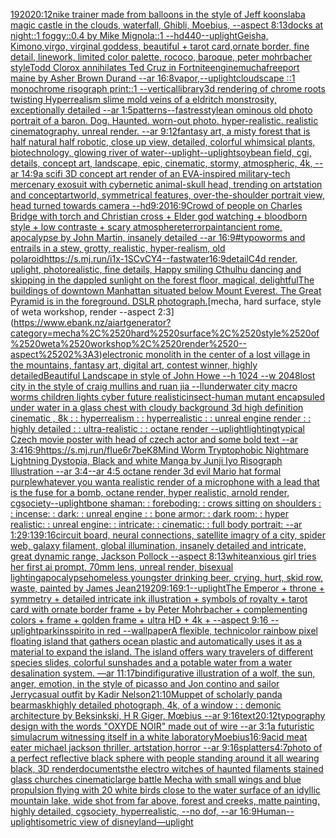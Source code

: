 [1920](https://www.ebank.nz/aiartgenerator?category=1920)[20:12](https://www.ebank.nz/aiartgenerator?category=20%3A12)[nike trainer made from balloons in the style of Jeff koons](https://www.ebank.nz/aiartgenerator?category=nike%2520trainer%2520made%2520from%2520balloons%2520in%2520the%2520style%2520of%2520Jeff%2520koons)[lab](https://www.ebank.nz/aiartgenerator?category=lab)[a magic castle in the clouds, waterfall, Ghibli, Moebius, --aspect 8:13](https://www.ebank.nz/aiartgenerator?category=a%2520magic%2520castle%2520in%2520the%2520clouds%2C%2520waterfall%2C%2520Ghibli%2C%2520Moebius%2C%2520--aspect%25208%3A13)[docks at night::1 foggy::0.4 by Mike Mignola::1 --hd](https://www.ebank.nz/aiartgenerator?category=docks%2520at%2520night%3A%3A1%2520foggy%3A%3A0.4%2520by%2520Mike%2520Mignola%3A%3A1%2520--hd)[440](https://www.ebank.nz/aiartgenerator?category=440)[--uplight](https://www.ebank.nz/aiartgenerator?category=--uplight)[Geisha, Kimono,virgo, virginal goddess, beautiful + tarot card,ornate border, fine detail, linework, limited color palette, rococo, baroque, peter mohrbacher style](https://www.ebank.nz/aiartgenerator?category=Geisha%2C%2520Kimono%2Cvirgo%2C%2520virginal%2520goddess%2C%2520beautiful%2520%2B%2520tarot%2520card%2Cornate%2520border%2C%2520fine%2520detail%2C%2520linework%2C%2520limited%2520color%2520palette%2C%2520rococo%2C%2520baroque%2C%2520peter%2520mohrbacher%2520style)[Todd Clorox annihilates Ted Cruz in Fortnite](https://www.ebank.nz/aiartgenerator?category=Todd%2520Clorox%2520annihilates%2520Ted%2520Cruz%2520in%2520Fortnite)[engine](https://www.ebank.nz/aiartgenerator?category=engine)[mucha](https://www.ebank.nz/aiartgenerator?category=mucha)[freeport maine by Asher Brown Durand --ar 16:8](https://www.ebank.nz/aiartgenerator?category=freeport%2520maine%2520by%2520Asher%2520Brown%2520Durand%2520--ar%252016%3A8)[vapor,](https://www.ebank.nz/aiartgenerator?category=vapor%2C)[--uplight](https://www.ebank.nz/aiartgenerator?category=--uplight)[cloudscape ::1 monochrome risograph print::1 --vertical](https://www.ebank.nz/aiartgenerator?category=cloudscape%2520%3A%3A1%2520monochrome%2520risograph%2520print%3A%3A1%2520--vertical)[library](https://www.ebank.nz/aiartgenerator?category=library)[3d rendering of chrome roots twisting Hyperrealism slime mold veins of a eldritch monstrosity, exceptionally detailed --ar 1:5](https://www.ebank.nz/aiartgenerator?category=3d%2520rendering%2520of%2520chrome%2520roots%2520twisting%2520Hyperrealism%2520slime%2520mold%2520veins%2520of%2520a%2520eldritch%2520monstrosity%2C%2520exceptionally%2520detailed%2520--ar%25201%3A5)[patterns](https://www.ebank.nz/aiartgenerator?category=patterns)[--fast](https://www.ebank.nz/aiartgenerator?category=--fast)[res](https://www.ebank.nz/aiartgenerator?category=res)[style](https://www.ebank.nz/aiartgenerator?category=style)[an ominous old photo portrait of a baron. Dog. Haunted. worn-out photo. hyper-realistic. realistic cinematography. unreal render. --ar 9:12](https://www.ebank.nz/aiartgenerator?category=an%2520ominous%2520old%2520photo%2520portrait%2520of%2520a%2520baron.%2520Dog.%2520Haunted.%2520worn-out%2520photo.%2520hyper-realistic.%2520realistic%2520cinematography.%2520unreal%2520render.%2520--ar%25209%3A12)[fantasy art, a misty forest that is half natural half robotic, close up view, detailed, colorful whimsical plants, biotechnology, glowing river of water](https://www.ebank.nz/aiartgenerator?category=fantasy%2520art%2C%2520a%2520misty%2520forest%2520that%2520is%2520half%2520natural%2520half%2520robotic%2C%2520close%2520up%2520view%2C%2520detailed%2C%2520colorful%2520whimsical%2520plants%2C%2520biotechnology%2C%2520glowing%2520river%2520of%2520water)[--uplight](https://www.ebank.nz/aiartgenerator?category=--uplight)[--uplight](https://www.ebank.nz/aiartgenerator?category=--uplight)[soybean field, cgi, details, concept art, landscape, epic, cinematic, stormy, atmospheric, 4k, --ar 14:9](https://www.ebank.nz/aiartgenerator?category=soybean%2520field%2C%2520cgi%2C%2520details%2C%2520concept%2520art%2C%2520landscape%2C%2520epic%2C%2520cinematic%2C%2520stormy%2C%2520atmospheric%2C%25204k%2C%2520--ar%252014%3A9)[](https://www.ebank.nz/aiartgenerator?category=)[a scifi 3D concept art render of an EVA-inspired military-tech mercenary exosuit with cybernetic animal-skull head, trending on artstation and conceptartworld, symmetrical features, over-the-shoulder portrait view, head turned towards camera --hd](https://www.ebank.nz/aiartgenerator?category=a%2520scifi%25203D%2520concept%2520art%2520render%2520of%2520an%2520EVA-inspired%2520military-tech%2520mercenary%2520exosuit%2520with%2520cybernetic%2520animal-skull%2520head%2C%2520trending%2520on%2520artstation%2520and%2520conceptartworld%2C%2520symmetrical%2520features%2C%2520over-the-shoulder%2520portrait%2520view%2C%2520head%2520turned%2520towards%2520camera%2520--hd)[9:20](https://www.ebank.nz/aiartgenerator?category=9%3A20)[16:9](https://www.ebank.nz/aiartgenerator?category=16%3A9)[Crowd of people on Charles Bridge with torch and Christian cross + Elder god watching + bloodborn style + low contraste + scary atmosphere](https://www.ebank.nz/aiartgenerator?category=Crowd%2520of%2520people%2520on%2520Charles%2520Bridge%2520with%2520torch%2520and%2520Christian%2520cross%2520%2B%2520Elder%2520god%2520watching%2520%2B%2520bloodborn%2520style%2520%2B%2520low%2520contraste%2520%2B%2520scary%2520atmosphere)[terror](https://www.ebank.nz/aiartgenerator?category=terror)[paint](https://www.ebank.nz/aiartgenerator?category=paint)[ancient rome, apocalypse by John Martin, insanely detailed --ar 16:9](https://www.ebank.nz/aiartgenerator?category=ancient%2520rome%2C%2520apocalypse%2520by%2520John%2520Martin%2C%2520insanely%2520detailed%2520--ar%252016%3A9)[#typo](https://www.ebank.nz/aiartgenerator?category=%23typo)[worms and entrails in a stew, grotty, realistic, hyper-realism, old polaroid](https://www.ebank.nz/aiartgenerator?category=worms%2520and%2520entrails%2520in%2520a%2520stew%2C%2520grotty%2C%2520realistic%2C%2520hyper-realism%2C%2520old%2520polaroid)[<https://s.mj.run/i1x-1SCvCY4>](https://www.ebank.nz/aiartgenerator?category=%3Chttps%3A//s.mj.run/i1x-1SCvCY4%3E)[--fast](https://www.ebank.nz/aiartgenerator?category=--fast)[water](https://www.ebank.nz/aiartgenerator?category=water)[16:9](https://www.ebank.nz/aiartgenerator?category=16%3A9)[detail](https://www.ebank.nz/aiartgenerator?category=detail)[C4d render, uplight, photorealistic, fine details, Happy smiling Cthulhu dancing and skipping in the dappled sunlight on the forest floor, magical, delightful](https://www.ebank.nz/aiartgenerator?category=C4d%2520render%2C%2520uplight%2C%2520photorealistic%2C%2520fine%2520details%2C%2520Happy%2520smiling%2520Cthulhu%2520dancing%2520and%2520skipping%2520in%2520the%2520dappled%2520sunlight%2520on%2520the%2520forest%2520floor%2C%2520magical%2C%2520delightful)[The buildings of downtown Manhattan situated below Mount Everest. The Great Pyramid is in the foreground. DSLR photograph.](https://www.ebank.nz/aiartgenerator?category=The%2520buildings%2520of%2520downtown%2520Manhattan%2520situated%2520below%2520Mount%2520Everest.%2520The%2520Great%2520Pyramid%2520is%2520in%2520the%2520foreground.%2520DSLR%2520photograph.)[mecha, hard surface, style of weta workshop, render --aspect 2:3](https://www.ebank.nz/aiartgenerator?category=mecha%2C%2520hard%2520surface%2C%2520style%2520of%2520weta%2520workshop%2C%2520render%2520--aspect%25202%3A3)[electronic monolith in the center of a lost village in the mountains, fantasy art, digital art, contest winner, highly detailed](https://www.ebank.nz/aiartgenerator?category=electronic%2520monolith%2520in%2520the%2520center%2520of%2520a%2520lost%2520village%2520in%2520the%2520mountains%2C%2520fantasy%2520art%2C%2520digital%2520art%2C%2520contest%2520winner%2C%2520highly%2520detailed)[Beautiful Landscape in style of John Howe --h 1024 --w 2048](https://www.ebank.nz/aiartgenerator?category=Beautiful%2520Landscape%2520in%2520style%2520of%2520John%2520Howe%2520--h%25201024%2520--w%25202048)[lost city in the style of craig mullins and ruan jia --ll](https://www.ebank.nz/aiartgenerator?category=lost%2520city%2520in%2520the%2520style%2520of%2520craig%2520mullins%2520and%2520ruan%2520jia%2520--ll)[underwater city macro worms children lights cyber future realistic](https://www.ebank.nz/aiartgenerator?category=underwater%2520city%2520macro%2520worms%2520children%2520lights%2520cyber%2520future%2520realistic)[insect-human mutant encapsuled under water in a glass chest with cloudy background 3d high definition cinematic , 8k : : hyperrealism : : hyperrealistic : : unreal engine render : : highly detailed : : ultra-realistic : : octane render --uplight](https://www.ebank.nz/aiartgenerator?category=insect-human%2520mutant%2520encapsuled%2520under%2520water%2520in%2520a%2520glass%2520chest%2520with%2520cloudy%2520background%25203d%2520high%2520definition%2520cinematic%2520%2C%25208k%2520%3A%2520%3A%2520hyperrealism%2520%3A%2520%3A%2520hyperrealistic%2520%3A%2520%3A%2520unreal%2520engine%2520render%2520%3A%2520%3A%2520highly%2520detailed%2520%3A%2520%3A%2520ultra-realistic%2520%3A%2520%3A%2520octane%2520render%2520--uplight)[lighting](https://www.ebank.nz/aiartgenerator?category=lighting)[typical Czech movie poster with head of czech actor and some bold text --ar 3:4](https://www.ebank.nz/aiartgenerator?category=typical%2520Czech%2520movie%2520poster%2520with%2520head%2520of%2520czech%2520actor%2520and%2520some%2520bold%2520text%2520--ar%25203%3A4)[16:9](https://www.ebank.nz/aiartgenerator?category=16%3A9)[<https://s.mj.run/fIue6r7beK8>](https://www.ebank.nz/aiartgenerator?category=%3Chttps%3A//s.mj.run/fIue6r7beK8%3E)[Mind Worm Tryptophobic Nightmare Lightning Dystopia, Black and white Manga by Junji Iyo Risograph  Illustration --ar 3:4](https://www.ebank.nz/aiartgenerator?category=Mind%2520Worm%2520Tryptophobic%2520Nightmare%2520Lightning%2520Dystopia%2C%2520Black%2520and%2520white%2520Manga%2520by%2520Junji%2520Iyo%2520Risograph%2520%2520Illustration%2520--ar%25203%3A4)[--ar 4:5 octane render 3d evil Mario hat formal purple](https://www.ebank.nz/aiartgenerator?category=--ar%25204%3A5%2520octane%2520render%25203d%2520evil%2520Mario%2520hat%2520formal%2520purple)[whatever you want](https://www.ebank.nz/aiartgenerator?category=whatever%2520you%2520want)[a realistic render of a microphone with a lead that is the fuse for a bomb, octane render, hyper realistic, arnold render, cgsociety](https://www.ebank.nz/aiartgenerator?category=a%2520realistic%2520render%2520of%2520a%2520microphone%2520with%2520a%2520lead%2520that%2520is%2520the%2520fuse%2520for%2520a%2520bomb%2C%2520octane%2520render%2C%2520hyper%2520realistic%2C%2520arnold%2520render%2C%2520cgsociety)[--uplight](https://www.ebank.nz/aiartgenerator?category=--uplight)[bone shaman: : foreboding: : crows sitting on shoulders : : incense: : dark: : unreal engine : : bone armor: : dark room: : hyper realistic: : unreal engine: : intricate: : cinematic: : full body portrait: --ar 1:2](https://www.ebank.nz/aiartgenerator?category=bone%2520shaman%3A%2520%3A%2520foreboding%3A%2520%3A%2520crows%2520sitting%2520on%2520shoulders%2520%3A%2520%3A%2520incense%3A%2520%3A%2520dark%3A%2520%3A%2520unreal%2520engine%2520%3A%2520%3A%2520bone%2520armor%3A%2520%3A%2520dark%2520room%3A%2520%3A%2520hyper%2520realistic%3A%2520%3A%2520unreal%2520engine%3A%2520%3A%2520intricate%3A%2520%3A%2520cinematic%3A%2520%3A%2520full%2520body%2520portrait%3A%2520--ar%25201%3A2)[9:13](https://www.ebank.nz/aiartgenerator?category=9%3A13)[9:16](https://www.ebank.nz/aiartgenerator?category=9%3A16)[circuit board, neural connections, satellite imagry of a city, spider web, galaxy filament, global illumination, insanely detailed and intricate, great dynamic range, Jackson Pollock --aspect 8:13](https://www.ebank.nz/aiartgenerator?category=circuit%2520board%2C%2520neural%2520connections%2C%2520satellite%2520imagry%2520of%2520a%2520city%2C%2520spider%2520web%2C%2520galaxy%2520filament%2C%2520global%2520illumination%2C%2520insanely%2520detailed%2520and%2520intricate%2C%2520great%2520dynamic%2520range%2C%2520Jackson%2520Pollock%2520--aspect%25208%3A13)[white](https://www.ebank.nz/aiartgenerator?category=white)[anxious girl tries her first ai prompt, 70mm lens, unreal render, bisexual lighting](https://www.ebank.nz/aiartgenerator?category=anxious%2520girl%2520tries%2520her%2520first%2520ai%2520prompt%2C%252070mm%2520lens%2C%2520unreal%2520render%2C%2520bisexual%2520lighting)[apocalypse](https://www.ebank.nz/aiartgenerator?category=apocalypse)[homeless youngster drinking beer, crying, hurt, skid row, waste, painted by James Jean](https://www.ebank.nz/aiartgenerator?category=homeless%2520youngster%2520drinking%2520beer%2C%2520crying%2C%2520hurt%2C%2520skid%2520row%2C%2520waste%2C%2520painted%2520by%2520James%2520Jean)[2](https://www.ebank.nz/aiartgenerator?category=2)[1920](https://www.ebank.nz/aiartgenerator?category=1920)[9:16](https://www.ebank.nz/aiartgenerator?category=9%3A16)[9:1](https://www.ebank.nz/aiartgenerator?category=9%3A1)[--uplight](https://www.ebank.nz/aiartgenerator?category=--uplight)[The Emperor + throne + symmetry + detailed intricate ink illustration + symbols of royalty + tarot card with ornate border frame + by Peter Mohrbacher + complementing colors + frame + golden frame + ultra HD + 4k + --aspect 9:16 --uplight](https://www.ebank.nz/aiartgenerator?category=The%2520Emperor%2520%2B%2520throne%2520%2B%2520symmetry%2520%2B%2520detailed%2520intricate%2520ink%2520illustration%2520%2B%2520symbols%2520of%2520royalty%2520%2B%2520tarot%2520card%2520with%2520ornate%2520border%2520frame%2520%2B%2520by%2520Peter%2520Mohrbacher%2520%2B%2520complementing%2520colors%2520%2B%2520frame%2520%2B%2520golden%2520frame%2520%2B%2520ultra%2520HD%2520%2B%25204k%2520%2B%2520--aspect%25209%3A16%2520--uplight)[park](https://www.ebank.nz/aiartgenerator?category=park)[insspirito in red  --wallpaper](https://www.ebank.nz/aiartgenerator?category=insspirito%2520in%2520red%2520%2520--wallpaper)[A flexible, technicolor rainbow pixel  floating island that gathers ocean plastic and automatically uses it as a material to expand the island. The island offers wary travelers of different species slides, colorful sunshades and a potable water from a water desalination system. —ar 11:17](https://www.ebank.nz/aiartgenerator?category=A%2520flexible%2C%2520technicolor%2520rainbow%2520pixel%2520%2520floating%2520island%2520that%2520gathers%2520ocean%2520plastic%2520and%2520automatically%2520uses%2520it%2520as%2520a%2520material%2520to%2520expand%2520the%2520island.%2520The%2520island%2520offers%2520wary%2520travelers%2520of%2520different%2520species%2520slides%2C%2520colorful%2520sunshades%2520and%2520a%2520potable%2520water%2520from%2520a%2520water%2520desalination%2520system.%2520%E2%80%94ar%252011%3A17)[bindi](https://www.ebank.nz/aiartgenerator?category=bindi)[figurative illustration of a wolf, the sun, anger, emotion, in the style of picasso and Jon contino and sailor Jerry](https://www.ebank.nz/aiartgenerator?category=figurative%2520illustration%2520of%2520a%2520wolf%2C%2520the%2520sun%2C%2520anger%2C%2520emotion%2C%2520in%2520the%2520style%2520of%2520picasso%2520and%2520Jon%2520contino%2520and%2520sailor%2520Jerry)[casual outfit by Kadir Nelson](https://www.ebank.nz/aiartgenerator?category=casual%2520outfit%2520by%2520Kadir%2520Nelson)[21:10](https://www.ebank.nz/aiartgenerator?category=21%3A10)[Muppet of scholarly panda bear](https://www.ebank.nz/aiartgenerator?category=Muppet%2520of%2520scholarly%2520panda%2520bear)[mask](https://www.ebank.nz/aiartgenerator?category=mask)[highly detailed photograph, 4k, of a window : : demonic architecture by Beksinkski, H R Giger, Mœbius --ar 9:16](https://www.ebank.nz/aiartgenerator?category=highly%2520detailed%2520photograph%2C%25204k%2C%2520of%2520a%2520window%2520%3A%2520%3A%2520demonic%2520architecture%2520by%2520Beksinkski%2C%2520H%2520R%2520Giger%2C%2520M%C5%93bius%2520--ar%25209%3A16)[text](https://www.ebank.nz/aiartgenerator?category=text)[20:12](https://www.ebank.nz/aiartgenerator?category=20%3A12)[typography design with the words "OXYDE NOIR" made out of wire --ar 3:1](https://www.ebank.nz/aiartgenerator?category=typography%2520design%2520with%2520the%2520words%2520%22OXYDE%2520NOIR%22%2520made%2520out%2520of%2520wire%2520--ar%25203%3A1)[a futuristic simulacrum witnessing itself in a white laboratory](https://www.ebank.nz/aiartgenerator?category=a%2520futuristic%2520simulacrum%2520witnessing%2520itself%2520in%2520a%2520white%2520laboratory)[Moebius](https://www.ebank.nz/aiartgenerator?category=Moebius)[16:9](https://www.ebank.nz/aiartgenerator?category=16%3A9)[acid meat eater michael jackson thriller, artstation,horror --ar 9:16](https://www.ebank.nz/aiartgenerator?category=acid%2520meat%2520eater%2520michael%2520jackson%2520thriller%2C%2520artstation%2Chorror%2520--ar%25209%3A16)[splatters](https://www.ebank.nz/aiartgenerator?category=splatters)[4:7](https://www.ebank.nz/aiartgenerator?category=4%3A7)[photo of a perfect reflective black sphere with people standing around it all wearing black, 3D render](https://www.ebank.nz/aiartgenerator?category=photo%2520of%2520a%2520perfect%2520reflective%2520black%2520sphere%2520with%2520people%2520standing%2520around%2520it%2520all%2520wearing%2520black%2C%25203D%2520render)[documents](https://www.ebank.nz/aiartgenerator?category=documents)[the electro witches of haunted filaments stained glass churches cinematic](https://www.ebank.nz/aiartgenerator?category=the%2520electro%2520witches%2520of%2520haunted%2520filaments%2520stained%2520glass%2520churches%2520cinematic)[large battle Mecha with small wings and blue propulsion flying with 20 white birds close to the water surface of an idyllic mountain lake, wide shot from far above, forest and creeks, matte painting, highly detailed, cgsociety, hyperrealistic, --no dof, --ar 16:9](https://www.ebank.nz/aiartgenerator?category=large%2520battle%2520Mecha%2520with%2520small%2520wings%2520and%2520blue%2520propulsion%2520flying%2520with%252020%2520white%2520birds%2520close%2520to%2520the%2520water%2520surface%2520of%2520an%2520idyllic%2520mountain%2520lake%2C%2520wide%2520shot%2520from%2520far%2520above%2C%2520forest%2520and%2520creeks%2C%2520matte%2520painting%2C%2520highly%2520detailed%2C%2520cgsociety%2C%2520hyperrealistic%2C%2520--no%2520dof%2C%2520--ar%252016%3A9)[Human](https://www.ebank.nz/aiartgenerator?category=Human)[--uplight](https://www.ebank.nz/aiartgenerator?category=--uplight)[isometric view of disneyland](https://www.ebank.nz/aiartgenerator?category=isometric%2520view%2520of%2520disneyland)[—uplight](https://www.ebank.nz/aiartgenerator?category=%E2%80%94uplight)